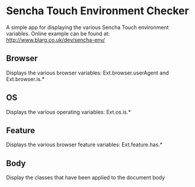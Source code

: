 Sencha Touch Environment Checker
================================

A simple app for displaying the various Sencha Touch environment variables.
Online example can be found at: http://www.blarg.co.uk/dev/sencha-env/

Browser
-------
Displays the various browser variables:
Ext.browser.userAgent and Ext.browser.is.*

OS
----
Displays the various operating variables:
Ext.os.is.*

Feature
-------
Displays the various browser feature variables:
Ext.feature.has.*

Body
----
Display the classes that have been applied to the document body